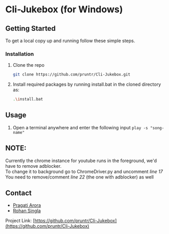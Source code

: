 # Cli-Jukebox (for Windows)

<!-- GETTING STARTED -->
## Getting Started

To get a local copy up and running follow these simple steps.

### Installation

1. Clone the repo
   ```sh
   git clone https://github.com/pruntr/Cli-Jukebox.git
   ```
2. Install required packages by running install.bat in the cloned directory as:
   ```sh
   .\install.bat
   ```

## Usage

1. Open a terminal anywhere and enter the following input
```play -s "song-name"```

## NOTE:
   Currently the chrome instance for youtube runs in the foreground, we'd have to remove adblocker. <br>
   To change it to background go to ChromeDriver.py and uncomment *line 17* <br>
   You need to remove/comment *line 22* (the one with adblocker) as well <br>

<!-- CONTACT -->
## Contact
- [Pragati Arora](mailto:pragatiarora314@gmail.com)
- [Rohan Singla](mailto:rohansingla2003@gmail.com)

Project Link: [https://github.com/pruntr/Cli-Jukebox](https://github.com/pruntr/Cli-Jukebox)
